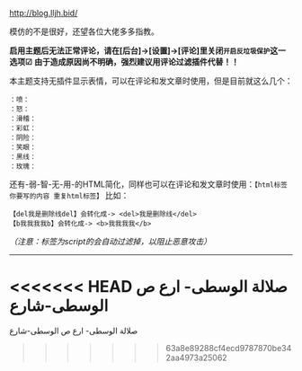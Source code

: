 http://blog.lljh.bid/

模仿的不是很好，还望各位大佬多多指教。

**启用主题后无法正常评论，请在[后台]->[设置]->[评论]里关闭```开启反垃圾保护```这一选项☑**
**由于造成原因尚不明确，强烈建议用评论过滤插件代替！！**

本主题支持无插件显示表情，可以在评论和发文章时使用，但是目前就这么几个：
```
：喷：
：怒：
：滑稽：
：彩虹：
：阴险：
：笑眼：
：黑线：
：玫瑰：
```

还有-弱-智-无-用-的HTML简化，同样也可以在评论和发文章时使用：```【html标签 你要写的内容 重复html标签】```
比如：
```
【del我是删除线del】会转化成-> <del>我是删除线</del>
【b我我我我b】会转化成-> <b>我我我我</b>
```
*（注意：标签为script的会自动过滤掉，以阻止恶意攻击）*

----------------

<<<<<<< HEAD
صلالة الوسطى- ارع ص الوسطى-شارع 
=======
صلالة الوسطى- ارع ص الوسطى-شارع 
>>>>>>> 63a8e89288cf4ecd9787870be342aa4973a25062
